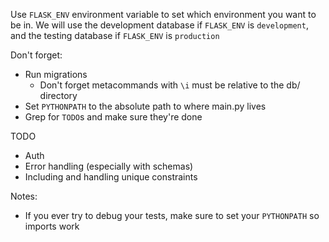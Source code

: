 Use `FLASK_ENV` environment variable to set which environment you want to be in. We will use the development database if `FLASK_ENV` is `development`, and the testing database if `FLASK_ENV` is `production`

Don't forget:
- Run migrations
  - Don't forget metacommands with `\i` must be relative to the db/ directory
- Set `PYTHONPATH` to the absolute path to where main.py lives
- Grep for `TODO`s and make sure they're done

TODO
- Auth
- Error handling (especially with schemas)
- Including and handling unique constraints

Notes:
- If you ever try to debug your tests, make sure to set your `PYTHONPATH` so imports work
